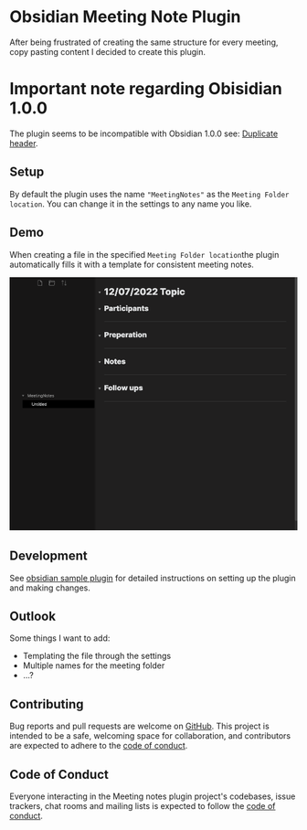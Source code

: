 # Obsidian Meeting Note Plugin

After being frustrated of creating the same structure for every meeting, copy pasting content I decided to create this plugin.

# Important note regarding Obisidian 1.0.0

The plugin seems to be incompatible with Obsidian 1.0.0 see: [Duplicate header](https://github.com/TimHi/obsidian-meeting-notes/issues/1).

## Setup  

By default the plugin uses the name `"MeetingNotes"` as the `Meeting Folder location`. You can change it in the settings to any name you like.

## Demo  

When creating a file in the specified `Meeting Folder location`the plugin automatically fills it with a template for consistent meeting notes.

![example image](https://github.com/TimHi/obsidian-meeting-notes/blob/master/img/demo.png)

## Development

See [obsidian sample plugin](https://github.com/obsidianmd/obsidian-sample-plugin#first-time-developing-plugins) for detailed instructions on setting up the plugin and making changes.

## Outlook

Some things I want to add:  

- Templating the file through the settings
- Multiple names for the meeting folder
- ...?

## Contributing

Bug reports and pull requests are welcome on [GitHub](https://github.com/TimHi/obsidian-meeting-notes). This project is intended to be a safe, welcoming space for collaboration, and contributors are expected to adhere to the [code of conduct](https://github.com/TimHi/obsidian-meeting-notes/blob/master/CODE_OF_CONDUCT.md).

## Code of Conduct

Everyone interacting in the Meeting notes plugin project's codebases, issue trackers, chat rooms and mailing lists is expected to follow the [code of conduct](https://github.com/TimHi/obsidian-meeting-notes/blob/master/CODE_OF_CONDUCT.md).
